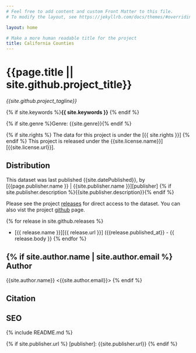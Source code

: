 ```yaml
---
# Feel free to add content and custom Front Matter to this file.
# To modify the layout, see https://jekyllrb.com/docs/themes/#overriding-theme-defaults

layout: home

# Make a more human readable title for the project
title: California Counties
---
```


{{page.title || site.github.project_title}}
===========================================

*{{site.github.project_tagline}}*

{% if site.keywords %}**{{ site.keywords }}** {% endif %}

{% if site.genre %}Genre: {{site.genre}}{% endif %}    

{% if site.rights %} The data for this project is under the [{{ site.rights }}]
{% endif %}
This project is released under the {{site.license.name}}][{{site.license.url}}].


Distribution
------------
This dataset was last published {{site.datePublished}}, by [{{page.publisher.name }} | {{site.publisher.name }}][publisher]
{% if site.publisher.description %}{{site.publisher.description}}{% endif %}

Please see the project [releases] for direct access to the dataset. You can also vist the project [github] page.

{% for release in site.github.releases %}
  * [{{ release.name }}][{{ release.url }}] ({{release.published_at}} - {{ release.body }}
{% endfor %}

{% if site.author.name | site.author.email %}
Author
------
{{site.author.name}} <{{site.author.email}}>
{% endif %}

Citation
--------

SEO
---
{% include README.md %}

[website]: {{site.github.url}}
[releases]: {{site.github.releases_url}}
[github]: {{site.github.clone_url}}
{% if site.publisher.url %}
[publisher]: {{site.publisher.url}}
{% endif %}
